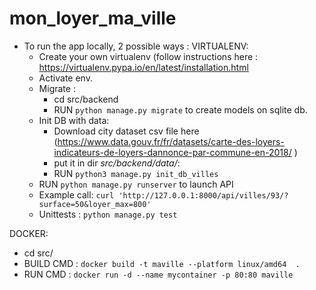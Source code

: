 # mon_loyer_ma_ville

- To run the app locally, 2 possible ways :
VIRTUALENV:
  - Create your own virtualenv (follow instructions here : https://virtualenv.pypa.io/en/latest/installation.html
  - Activate env.
  - Migrate :
    - cd src/backend
    - RUN `python manage.py migrate` to create models on sqlite db.
  - Init DB with data:
    - Download city dataset csv file here (https://www.data.gouv.fr/fr/datasets/carte-des-loyers-indicateurs-de-loyers-dannonce-par-commune-en-2018/ )
    - put it in dir *src/backend/data/*: 
    - RUN `python3 manage.py init_db_villes`
  - RUN `python manage.py runserver` to launch API
  - Example call: `curl 'http://127.0.0.1:8000/api/villes/93/?surface=50&loyer_max=800'`
  - Unittests : `python manage.py test`
    
DOCKER:
  - cd src/
  - BUILD CMD : `docker build -t maville --platform linux/amd64  .`
  - RUN CMD : `docker run -d --name mycontainer -p 80:80 maville`
